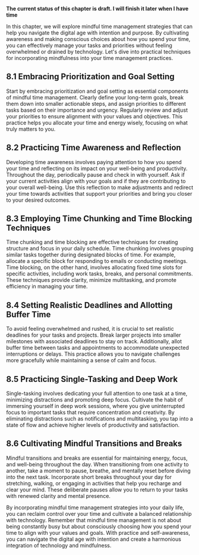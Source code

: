 **The current status of this chapter is draft. I will finish it later when I have time**

In this chapter, we will explore mindful time management strategies that can help you navigate the digital age with intention and purpose. By cultivating awareness and making conscious choices about how you spend your time, you can effectively manage your tasks and priorities without feeling overwhelmed or drained by technology. Let's dive into practical techniques for incorporating mindfulness into your time management practices.

8.1 Embracing Prioritization and Goal Setting
---------------------------------------------

Start by embracing prioritization and goal setting as essential components of mindful time management. Clearly define your long-term goals, break them down into smaller actionable steps, and assign priorities to different tasks based on their importance and urgency. Regularly review and adjust your priorities to ensure alignment with your values and objectives. This practice helps you allocate your time and energy wisely, focusing on what truly matters to you.

8.2 Practicing Time Awareness and Reflection
--------------------------------------------

Developing time awareness involves paying attention to how you spend your time and reflecting on its impact on your well-being and productivity. Throughout the day, periodically pause and check in with yourself. Ask if your current activities align with your goals and if they are contributing to your overall well-being. Use this reflection to make adjustments and redirect your time towards activities that support your priorities and bring you closer to your desired outcomes.

8.3 Employing Time Chunking and Time Blocking Techniques
--------------------------------------------------------

Time chunking and time blocking are effective techniques for creating structure and focus in your daily schedule. Time chunking involves grouping similar tasks together during designated blocks of time. For example, allocate a specific block for responding to emails or conducting meetings. Time blocking, on the other hand, involves allocating fixed time slots for specific activities, including work tasks, breaks, and personal commitments. These techniques provide clarity, minimize multitasking, and promote efficiency in managing your time.

8.4 Setting Realistic Deadlines and Allotting Buffer Time
---------------------------------------------------------

To avoid feeling overwhelmed and rushed, it is crucial to set realistic deadlines for your tasks and projects. Break larger projects into smaller milestones with associated deadlines to stay on track. Additionally, allot buffer time between tasks and appointments to accommodate unexpected interruptions or delays. This practice allows you to navigate challenges more gracefully while maintaining a sense of calm and focus.

8.5 Practicing Single-Tasking and Deep Work
-------------------------------------------

Single-tasking involves dedicating your full attention to one task at a time, minimizing distractions and promoting deep focus. Cultivate the habit of immersing yourself in deep work sessions, where you give uninterrupted focus to important tasks that require concentration and creativity. By eliminating distractions such as notifications and multitasking, you tap into a state of flow and achieve higher levels of productivity and satisfaction.

8.6 Cultivating Mindful Transitions and Breaks
----------------------------------------------

Mindful transitions and breaks are essential for maintaining energy, focus, and well-being throughout the day. When transitioning from one activity to another, take a moment to pause, breathe, and mentally reset before diving into the next task. Incorporate short breaks throughout your day for stretching, walking, or engaging in activities that help you recharge and clear your mind. These deliberate pauses allow you to return to your tasks with renewed clarity and mental presence.

By incorporating mindful time management strategies into your daily life, you can reclaim control over your time and cultivate a balanced relationship with technology. Remember that mindful time management is not about being constantly busy but about consciously choosing how you spend your time to align with your values and goals. With practice and self-awareness, you can navigate the digital age with intention and create a harmonious integration of technology and mindfulness.
